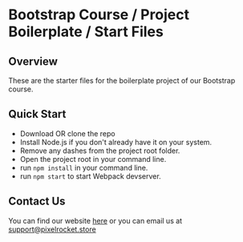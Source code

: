 # Bootstrap Course / Project Boilerplate / Start Files

## Overview
These are the starter files for the boilerplate project of our Bootstrap course.

## Quick Start
- Download OR clone the repo
- Install Node.js if you don't already have it on your system.
- Remove any dashes from the project root folder.
- Open the project root in your command line.
- run `npm install` in your command line.
- run `npm start` to start Webpack devserver.

## Contact Us
You can find our website [here](https://www.pixelrocket.store) or you can email us at support@pixelrocket.store